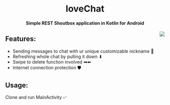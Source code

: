 <h1 align="center">loveChat</h1>

<h4 align="center">Simple REST Shoutbox application in Kotlin for Android </h4>

<img align="right" src="https://i.imgur.com/vti9lum.gif">

<h2>Features:</h2>
<ul>
  <li>Sending messages to chat with ur unique customizable nickname 💌</li>
  <li>Refreshing whole chat by pulling it down ⬇</li>
  <li>Swipe to delete function involved ➡⬅</li>
  <li>Internet connection protection 🛡</li>
</ul>

<h2>Usage:</h2>
<p>Clone and run MainActivity ✅</p>
